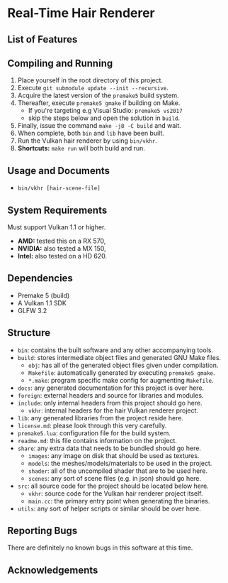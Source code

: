 Real-Time Hair Renderer
=======================

List of Features
----------------

Compiling and Running
---------------------

1. Place yourself in the root directory of this project.
2. Execute `git submodule update --init --recursive`.
3. Acquire the latest version of the `premake5` build system.
4. Thereafter, execute `premake5 gmake` if building on Make.
    * If you're targeting e.g Visual Studio: `premake5 vs2017`
    * skip the steps below and open the solution in `build`.
5. Finally, issue the command `make -j8 -C build` and wait.
6. When complete, both `bin` and `lib` have been built.
7. Run the Vulkan hair renderer by using `bin/vkhr`.
8. **Shortcuts:** `make run` will both build and run.

Usage and Documents
-------------------

* `bin/vkhr [hair-scene-file]`

System Requirements
-------------------

Must support Vulkan 1.1 or higher.

* **AMD:** tested this on a RX 570,
* **NVIDIA:** also tested a MX 150,
* **Intel:** also tested on a  HD 620.

Dependencies
------------

* Premake 5 (build)
* A Vulkan 1.1 SDK
* GLFW 3.2

Structure
---------

* `bin`: contains the built software and any other accompanying tools.
* `build`: stores intermediate object files and generated GNU Make files.
    * `obj`: has all of the generated object files given under compilation.
    * `Makefile`: automatically generated by executing `premake5 gmake`.
    * `*.make`: program specific make config for augmenting `Makefile`.
* `docs`: any generated documentation for this project is over here.
* `foreign`: external headers and source for libraries and modules.
* `include`: only internal headers from this project should go here.
    * `vkhr`: internal headers for the hair Vulkan renderer project.
* `lib`: any generated libraries from the project reside here.
* `license.md`: please look through this very carefully.
* `premake5.lua`: configuration file for the build system.
* `readme.md`: this file contains information on the project.
* `share`: any extra data that needs to be bundled should go here.
    * `images`: any image on disk that should be used as textures.
    * `models`: the meshes/models/materials to be used in the project.
    * `shader`: all of the uncompiled shader that are to be used here.
    * `scenes`: any sort of scene files (e.g. in json) should go here.
* `src`: all source code for the project should be located below here.
    * `vkhr`: source code for the Vulkan hair renderer project itself.
    * `main.cc`: the primary entry point when generating the binaries.
* `utils`: any sort of helper scripts or similar should be over here.

Reporting Bugs
--------------

There are definitely no known bugs in this software at this time.

Acknowledgements
----------------
